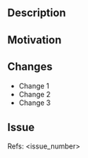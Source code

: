 ## Description

<!-- Provide a clear and concise description of the changes introduced by this pull request. Explain the problem it 
solves or the feature it adds. -->

## Motivation

<!-- Why are these changes necessary? What problem does it solve? -->


## Changes

<!--List the key changes made in this pull request. Use bullet points for clarity. -->

- Change 1
- Change 2
- Change 3

## Issue

Refs: <issue_number>
